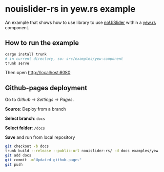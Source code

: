 # nouislider-rs in yew.rs example

An example that shows how to use library to use [noUiSlider](https://refreshless.com/nouislider/) within a [yew.rs](https://yew.rs) component.

## How to run the example

```sh
cargo install trunk
# in current directory, so: src/examples/yew-component
trunk serve
```

Then open <http://localhost:8080>

## Github-pages deployment

Go to *Github -> Settings -> Pages*.

**Source**: Deploy from a branch

**Select branch**: `docs`

**Select folder**: `/docs`

**Save** and run from local repository

```sh
git checkout -b docs
trunk build --release --public-url nouislider-rs/ -d docs examples/yew-component/index.html
git add docs
git commit -m"Updated github-pages"
git push
```
